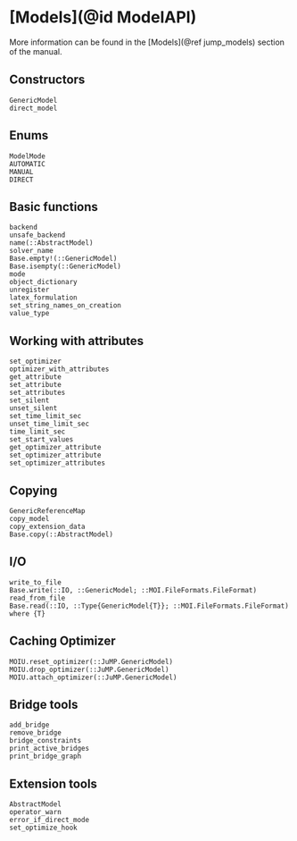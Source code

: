 # [Models](@id ModelAPI)

More information can be found in the [Models](@ref jump_models) section of
the manual.

## Constructors

```@docs
GenericModel
direct_model
```

## Enums

```@docs
ModelMode
AUTOMATIC
MANUAL
DIRECT
```

## Basic functions

```@docs
backend
unsafe_backend
name(::AbstractModel)
solver_name
Base.empty!(::GenericModel)
Base.isempty(::GenericModel)
mode
object_dictionary
unregister
latex_formulation
set_string_names_on_creation
value_type
```

## Working with attributes

```@docs
set_optimizer
optimizer_with_attributes
get_attribute
set_attribute
set_attributes
set_silent
unset_silent
set_time_limit_sec
unset_time_limit_sec
time_limit_sec
set_start_values
get_optimizer_attribute
set_optimizer_attribute
set_optimizer_attributes
```

## Copying

```@docs
GenericReferenceMap
copy_model
copy_extension_data
Base.copy(::AbstractModel)
```
## I/O

```@docs
write_to_file
Base.write(::IO, ::GenericModel; ::MOI.FileFormats.FileFormat)
read_from_file
Base.read(::IO, ::Type{GenericModel{T}}; ::MOI.FileFormats.FileFormat) where {T}
```

## Caching Optimizer

```@docs
MOIU.reset_optimizer(::JuMP.GenericModel)
MOIU.drop_optimizer(::JuMP.GenericModel)
MOIU.attach_optimizer(::JuMP.GenericModel)
```

## Bridge tools

```@docs
add_bridge
remove_bridge
bridge_constraints
print_active_bridges
print_bridge_graph
```

## Extension tools

```@docs
AbstractModel
operator_warn
error_if_direct_mode
set_optimize_hook
```
